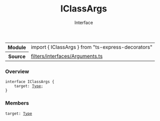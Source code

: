 <header class="symbol-info-header">    <h1 id="iclassargs">IClassArgs</h1>    <label class="symbol-info-type-label interface">Interface</label>      </header>
<section class="symbol-info">      <table class="is-full-width">        <tbody>        <tr>          <th>Module</th>          <td>            <div class="lang-typescript">                <span class="token keyword">import</span> { IClassArgs }                 <span class="token keyword">from</span>                 <span class="token string">"ts-express-decorators"</span>                            </div>          </td>        </tr>        <tr>          <th>Source</th>          <td>            <a href="https://romakita.github.io/ts-express-decorators/#//blob/v2.16.1/src/filters/interfaces/Arguments.ts#L0-L0">                filters/interfaces/Arguments.ts            </a>        </td>        </tr>                </tbody>      </table>    </section>

### Overview

<pre><code class="typescript-lang"><span class="token keyword">interface</span> IClassArgs<T> <span class="token punctuation">{</span>
    target<span class="token punctuation">:</span> <a href="#api/common/core/type"><span class="token">Type</span></a><T><span class="token punctuation">;</span>
<span class="token punctuation">}</span></code></pre>

### Members

<div class="method-overview"><pre><code class="typescript-lang">target<span class="token punctuation">:</span> <a href="#api/common/core/type"><span class="token">Type</span></a><T></code></pre></div>
